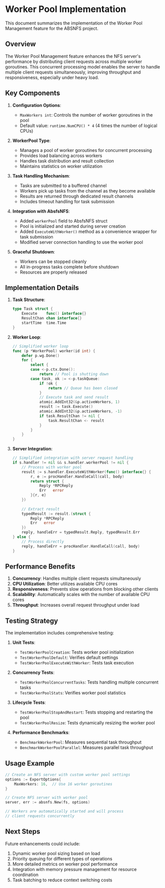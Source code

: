 # Worker Pool Implementation

This document summarizes the implementation of the Worker Pool Management feature for the ABSNFS project.

## Overview

The Worker Pool Management feature enhances the NFS server's performance by distributing client requests across multiple worker goroutines. This concurrent processing model enables the server to handle multiple client requests simultaneously, improving throughput and responsiveness, especially under heavy load.

## Key Components

1. **Configuration Options**:
   - `MaxWorkers int`: Controls the number of worker goroutines in the pool
   - Default value: `runtime.NumCPU() * 4` (4 times the number of logical CPUs)

2. **WorkerPool Type**:
   - Manages a pool of worker goroutines for concurrent processing
   - Provides load balancing across workers
   - Handles task distribution and result collection
   - Maintains statistics on worker utilization

3. **Task Handling Mechanism**:
   - Tasks are submitted to a buffered channel
   - Workers pick up tasks from the channel as they become available
   - Results are returned through dedicated result channels
   - Includes timeout handling for task submission

4. **Integration with AbsfsNFS**:
   - Added `workerPool` field to AbsfsNFS struct
   - Pool is initialized and started during server creation
   - Added `ExecuteWithWorker()` method as a convenience wrapper for task submission
   - Modified server connection handling to use the worker pool

5. **Graceful Shutdown**:
   - Workers can be stopped cleanly
   - All in-progress tasks complete before shutdown
   - Resources are properly released

## Implementation Details

1. **Task Structure**:
   ```go
   type Task struct {
       Execute    func() interface{}
       ResultChan chan interface{}
       startTime  time.Time
   }
   ```

2. **Worker Loop**:
   ```go
   // Simplified worker loop
   func (p *WorkerPool) worker(id int) {
       defer p.wg.Done()
       for {
           select {
           case <-p.ctx.Done():
               return // Pool is shutting down
           case task, ok := <-p.taskQueue:
               if !ok {
                   return // Queue has been closed
               }
               // Execute task and send result
               atomic.AddInt32(&p.activeWorkers, 1)
               result := task.Execute()
               atomic.AddInt32(&p.activeWorkers, -1)
               if task.ResultChan != nil {
                   task.ResultChan <- result
               }
           }
       }
   }
   ```

3. **Server Integration**:
   ```go
   // Simplified integration with server request handling
   if s.handler != nil && s.handler.workerPool != nil {
       // Process with worker pool
       result := s.handler.ExecuteWithWorker(func() interface{} {
           r, e := procHandler.HandleCall(call, body)
           return struct {
               Reply *RPCReply
               Err   error
           }{r, e}
       })
       
       // Extract result
       typedResult := result.(struct {
           Reply *RPCReply
           Err   error
       })
       reply, handleErr = typedResult.Reply, typedResult.Err
   } else {
       // Process directly
       reply, handleErr = procHandler.HandleCall(call, body)
   }
   ```

## Performance Benefits

1. **Concurrency**: Handles multiple client requests simultaneously
2. **CPU Utilization**: Better utilizes available CPU cores
3. **Responsiveness**: Prevents slow operations from blocking other clients
4. **Scalability**: Automatically scales with the number of available CPU cores
5. **Throughput**: Increases overall request throughput under load

## Testing Strategy

The implementation includes comprehensive testing:

1. **Unit Tests**:
   - `TestWorkerPoolCreation`: Tests worker pool initialization
   - `TestWorkerPoolDefault`: Verifies default settings
   - `TestWorkerPoolExecuteWithWorker`: Tests task execution

2. **Concurrency Tests**:
   - `TestWorkerPoolConcurrentTasks`: Tests handling multiple concurrent tasks
   - `TestWorkerPoolStats`: Verifies worker pool statistics

3. **Lifecycle Tests**:
   - `TestWorkerPoolStopAndRestart`: Tests stopping and restarting the pool
   - `TestWorkerPoolResize`: Tests dynamically resizing the worker pool

4. **Performance Benchmarks**:
   - `BenchmarkWorkerPool`: Measures sequential task throughput
   - `BenchmarkWorkerPoolParallel`: Measures parallel task throughput

## Usage Example

```go
// Create an NFS server with custom worker pool settings
options := ExportOptions{
    MaxWorkers: 16,  // Use 16 worker goroutines
}

// Create NFS server with worker pool
server, err := absnfs.New(fs, options)

// Workers are automatically started and will process
// client requests concurrently
```

## Next Steps

Future enhancements could include:

1. Dynamic worker pool sizing based on load
2. Priority queuing for different types of operations
3. More detailed metrics on worker pool performance
4. Integration with memory pressure management for resource coordination
5. Task batching to reduce context switching costs